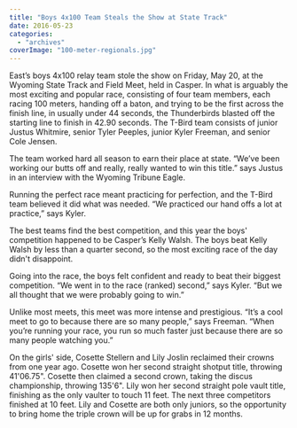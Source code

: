 ```yaml
---
title: "Boys 4x100 Team Steals the Show at State Track"
date: 2016-05-23
categories: 
  - "archives"
coverImage: "100-meter-regionals.jpg"
---
```


East’s boys 4x100 relay team stole the show on Friday, May 20, at the Wyoming State Track and Field Meet, held in Casper. In what is arguably the most exciting and popular race, consisting of four team members, each racing 100 meters, handing off a baton, and trying to be the first across the finish line, in usually under 44 seconds, the Thunderbirds blasted off the starting line to finish in 42.90 seconds. The T-Bird team consists of junior Justus Whitmire, senior Tyler Peeples, junior Kyler Freeman, and senior Cole Jensen.

The team worked hard all season to earn their place at state. “We’ve been working our butts off and really, really wanted to win this title.” says Justus in an interview with the Wyoming Tribune Eagle.

Running the perfect race meant practicing for perfection, and the T-Bird team believed it did what was needed. “We practiced our hand offs a lot at practice,” says Kyler.

The best teams find the best competition, and this year the boys' competition happened to be Casper’s Kelly Walsh. The boys beat Kelly Walsh by less than a quarter second, so the most exciting race of the day didn't disappoint.

Going into the race, the boys felt confident and ready to beat their biggest competition. “We went in to the race (ranked) second,” says Kyler. “But we all thought that we were probably going to win.”

Unlike most meets, this meet was more intense and prestigious. “It’s a cool meet to go to because there are so many people,” says Freeman. “When you’re running your race, you run so much faster just because there are so many people watching you.”

On the girls' side, Cosette Stellern and Lily Joslin reclaimed their crowns from one year ago. Cosette won her second straight shotput title, throwing 41'06.75". Cosette then claimed a second crown, taking the discus championship, throwing 135'6". Lily won her second straight pole vault title, finishing as the only vaulter to touch 11 feet. The next three competitors finished at 10 feet. Lily and Cosette are both only juniors, so the opportunity to bring home the triple crown will be up for grabs in 12 months.
